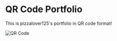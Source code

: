 # QR Code Portfolio

This is pizzalover125's portfolio in QR code format!

![QR Code](https://cloud-pjky0skww-hack-club-bot.vercel.app/0image.png)

